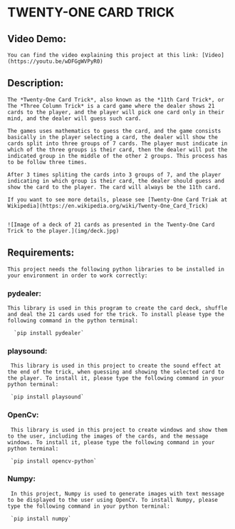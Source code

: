 # TWENTY-ONE CARD TRICK

   ## Video Demo:

    You can find the video explaining this project at this link: [Video](https://youtu.be/wDFGgWVPyR0)



   ## Description:

    The *Twenty-One Card Trick*, also known as the *11th Card Trick*, or The *Three Column Trick* is a card game where the dealer shows 21 cards to the player, and the player will pick one card only in their mind, and the dealer will guess such card.

    The games uses mathematics to guess the card, and the game consists basically in the player selecting a card, the dealer will show the cards split into three groups of 7 cards. The player must indicate in which of the three groups is their card, then the dealer will put the indicated group in the middle of the other 2 groups. This process has to be follow three times.

    After 3 times spliting the cards into 3 groups of 7, and the player indicating in which group is their card, the dealer should guess and show the card to the player. The card will always be the 11th card.

    If you want to see more details, please see [Twenty-One Card Triak at Wikipedia](https://en.wikipedia.org/wiki/Twenty-One_Card_Trick)


    ![Image of a deck of 21 cards as presented in the Twenty-One Card Trick to the player.](img/deck.jpg)


   ## Requirements:

    This project needs the following python libraries to be installed in your environment in order to work correctly:

   ### pydealer:

    This library is used in this program to create the card deck, shuffle and deal the 21 cards used for the trick. To install please type the following command in the python terminal:

      `pip install pydealer`

   ### playsound:

     This library is used in this project to create the sound effect at the end of the trick, when guessing and showing the selected card to the player. To install it, please type the following command in your python terminal:

     `pip install playsound`


   ### OpenCv:

     This library is used in this project to create windows and show them to the user, including the images of the cards, and the message windows. To install it, please type the following command in your python terminal:

     `pip install opencv-python`

   ### Numpy:

     In this project, Numpy is used to generate images with text message to be displayed to the user using OpenCV. To install Numpy, please type the following command in your python terminal:

     `pip install numpy`
